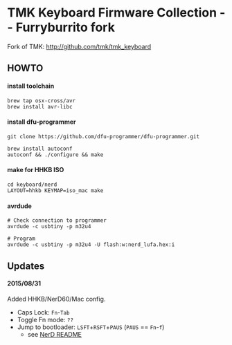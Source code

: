 TMK Keyboard Firmware Collection -- Furryburrito fork
=====================================================
Fork of TMK: <http://github.com/tmk/tmk_keyboard>

HOWTO
-------
#### install toolchain
~~~
brew tap osx-cross/avr
brew install avr-libc
~~~

#### install dfu-programmer
~~~
git clone https://github.com/dfu-programmer/dfu-programmer.git
~~~

~~~
brew install autoconf
autoconf && ./configure && make
~~~

#### make for HHKB ISO
~~~
cd keyboard/nerd
LAYOUT=hhkb KEYMAP=iso_mac make
~~~

#### avrdude
~~~
# Check connection to programmer
avrdude -c usbtiny -p m32u4

# Program
avrdude -c usbtiny -p m32u4 -U flash:w:nerd_lufa.hex:i
~~~

Updates
-------
#### 2015/08/31
Added HHKB/NerD60/Mac config.

*  Caps Lock: `Fn`-`Tab`
*  Toggle Fn mode: `??`
*  Jump to bootloader: `LSFT`+`RSFT`+`PAUS` (`PAUS` == `Fn`-`f`)
   *  see [NerD README](keyboard/nerd/README.md)
